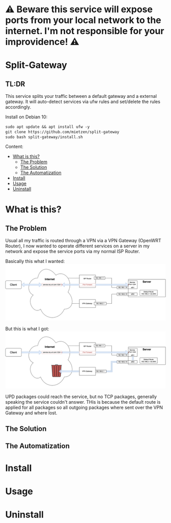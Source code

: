 # **⚠️ Beware this service will expose ports from your local network to the internet. I'm not responsible for your improvidence! ⚠️**

# Split-Gateway

## **TL:DR**
This service splits your traffic between a default gateway and a external gateway. It will auto-detect services via ufw rules and set/delete the rules accordingly.

Install on Debian 10:
```
sudo apt update && apt install ufw -y
git clone https://github.com/mietzen/split-gateway
sudo bash split-gateway/install.sh
```
Content:

- [What is this?](#what-is-this-)
  * [The Problem](#the-problem)
  * [The Solution](#the-solution)
  * [The Automatization](#the-automatization)
- [Install](#install)
- [Usage](#usage)
- [Uninstall](#uninstall)

# What is this?


## The Problem
Usual all my traffic is routed through a VPN via a VPN Gateway (OpenWRT Router), I now wanted to operate different services on a server in my network and expose the service ports via my normal ISP Router.

Basically this what I wanted:
![What I wanted](assets/wanted.png)

But this is what I got:
![What I got](assets/got.png)

UPD packages could reach the service, but no TCP packages, generally speaking the service couldn't answer. THis is because the default route is applied for all packages so all outgoing packages where sent over the VPN Gateway and where lost.

## The Solution

## The Automatization

# Install

# Usage

# Uninstall
